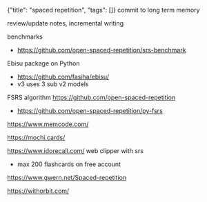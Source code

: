 {"title": "spaced repetition", "tags": []}
commit to long term memory

review/update notes, incremental writing

benchmarks
* https://github.com/open-spaced-repetition/srs-benchmark

Ebisu package on Python
* https://github.com/fasiha/ebisu/
* v3 uses 3 sub v2 models

FSRS algorithm https://github.com/open-spaced-repetition
* https://github.com/open-spaced-repetition/py-fsrs

https://www.memcode.com/

https://mochi.cards/

https://www.idorecall.com/ web clipper with srs
* max 200 flashcards on free account

https://www.gwern.net/Spaced-repetition

https://withorbit.com/

